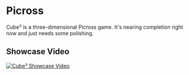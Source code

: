 # Picross
Cube³ is a three-dimensional Picross game. It's nearing completion right now and just needs some polishing.

## Showcase Video
[![Cube³ Showcase Video](https://img.youtube.com/vi/WjPpug9lbXg/0.jpg)](https://www.youtube.com/watch?v=WjPpug9lbXg)
